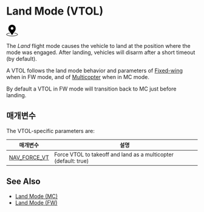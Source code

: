 # Land Mode (VTOL)

<img src="../../assets/site/position_fixed.svg" title="Position estimate required (e.g. GPS)" width="30px" />

The _Land_ flight mode causes the vehicle to land at the position where the mode was engaged.
After landing, vehicles will disarm after a short timeout (by default).

A VTOL follows the land mode behavior and parameters of [Fixed-wing](../flight_modes_fw/land.md) when in FW mode, and of [Multicopter](../flight_modes_mc/land.md) when in MC mode.

By default a VTOL in FW mode will transition back to MC just before landing.

## 매개변수

The VTOL-specific parameters are:

| 매개변수                                                                                                             | 설명                                                                                                 |
| ---------------------------------------------------------------------------------------------------------------- | -------------------------------------------------------------------------------------------------- |
| [NAV_FORCE_VT](../advanced_config/parameter_reference.md#NAV_FORCE_VT) | Force VTOL to takeoff and land as a multicopter (default: true) |

## See Also

- [Land Mode (MC)](../flight_modes_mc/land.md)
- [Land Mode (FW)](../flight_modes_fw/land.md)
